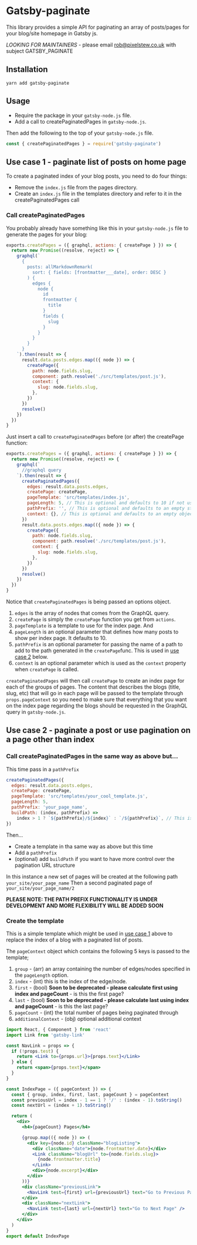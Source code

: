 # Gatsby-paginate

This library provides a simple API for paginating an array of posts/pages for your blog/site homepage in Gatsby js.

_LOOKING FOR MAINTAINERS_ - please email rob@pixelstew.co.uk with subject GATSBY_PAGINATE

## Installation

```
yarn add gatsby-paginate
```

## Usage

- Require the package in your `gatsby-node.js` file.
- Add a call to createPaginatedPages in `gatsby-node.js`.

Then add the following to the top of your `gatsby-node.js` file.

```js
const { createPaginatedPages } = require('gatsby-paginate')
```

## Use case 1 - paginate list of posts on home page<a name="eg1"></a>

To create a paginated index of your blog posts, you need to do four things:

- Remove the `index.js` file from the pages directory.
- Create an `index.js` file in the templates directory and refer to it in the createPaginatedPages call

### Call createPaginatedPages

You probably already have something like this in your `gatsby-node.js` file to generate the pages for your blog:

```js
exports.createPages = ({ graphql, actions: { createPage } }) => {
  return new Promise((resolve, reject) => {
    graphql(`
      {
        posts: allMarkdownRemark(
          sort: { fields: [frontmatter___date], order: DESC }
        ) {
          edges {
            node {
              id
              frontmatter {
                title
              }
              fields {
                slug
              }
            }
          }
        }
      }
    `).then(result => {
      result.data.posts.edges.map(({ node }) => {
        createPage({
          path: node.fields.slug,
          component: path.resolve('./src/templates/post.js'),
          context: {
            slug: node.fields.slug,
          },
        })
      })
      resolve()
    })
  })
}
```

Just insert a call to `createPaginatedPages` before (or after) the createPage function:

```js
exports.createPages = ({ graphql, actions: { createPage } }) => {
  return new Promise((resolve, reject) => {
    graphql(`
      //graphql query
    `).then(result => {
      createPaginatedPages({
        edges: result.data.posts.edges,
        createPage: createPage,
        pageTemplate: 'src/templates/index.js',
        pageLength: 5, // This is optional and defaults to 10 if not used
        pathPrefix: '', // This is optional and defaults to an empty string if not used
        context: {}, // This is optional and defaults to an empty object if not used
      })
      result.data.posts.edges.map(({ node }) => {
        createPage({
          path: node.fields.slug,
          component: path.resolve('./src/templates/post.js'),
          context: {
            slug: node.fields.slug,
          },
        })
      })
      resolve()
    })
  })
}
```

Notice that `createPaginatedPages` is being passed an options object.

1. `edges` is the array of nodes that comes from the GraphQL query.
2. `createPage` is simply the `createPage` function you get from `actions`.
3. `pageTemplate` is a template to use for the index page. And
4. `pageLength` is an optional parameter that defines how many posts to show per index page. It defaults to 10.
5. `pathPrefix` is an optional parameter for passing the name of a path to add to the path generated in the `createPage`func. This is used in [use case 2](#eg2) below.
6. `context` is an optional parameter which is used as the `context` property when `createPage` is called.

`createPaginatedPages` will then call `createPage` to create an index page for each of the groups of pages. The content that describes the blogs (title, slug, etc) that will go in each page will be passed to the template through `props.pageContext` so you need to make sure that everything that you want on the index page regarding the blogs should be requested in the GraphQL query in `gatsby-node.js`.

## Use case 2 - paginate a post or use pagination on a page other than index<a name="eg2"></a>

### Call createPaginatedPages in the same way as above but...

This time pass in a `pathPrefix`

```js
createPaginatedPages({
  edges: result.data.posts.edges,
  createPage: createPage,
  pageTemplate: 'src/templates/your_cool_template.js',
  pageLength: 5,
  pathPrefix: 'your_page_name',
  buildPath: (index, pathPrefix) =>
    index > 1 ? `${pathPrefix}/${index}` : `/${pathPrefix}`, // This is optional and this is the default
})
```

Then...

- Create a template in tha same way as above but this time
- Add a `pathPrefix`
- (optional) add `buildPath` if you want to have more control over the pagination URL structure

In this instance a new set of pages will be created at the following path `your_site/your_page_name`
Then a second paginated page of `your_site/your_page_name/2`

**PLEASE NOTE: THE PATH PREFIX FUNCTIONALITY IS UNDER DEVELOPMENT AND MORE FLEXIBILITY WILL BE ADDED SOON**

### Create the template

This is a simple template which might be used in [use case 1](#eg1) above to replace the index of a blog with a paginated list of posts.

The `pageContext` object which contains the following 5 keys is passed to the template;

1. `group` - (arr) an array containing the number of edges/nodes specified in the `pageLength` option.
1. `index` - (int) this is the index of the edge/node.
1. `first` - (bool) **Soon to be deprecated - please calculate first using index and pageCount** - is this the first page?
1. `last` - (bool) **Soon to be deprecated - please calculate last using index and pageCount** - is this the last page?
1. `pageCount` - (int) the total number of pages being paginated through
1. `additionalContext` - (obj) optional additional context

```jsx
import React, { Component } from 'react'
import Link from 'gatsby-link'

const NavLink = props => {
  if (!props.test) {
    return <Link to={props.url}>{props.text}</Link>
  } else {
    return <span>{props.text}</span>
  }
}

const IndexPage = ({ pageContext }) => {
  const { group, index, first, last, pageCount } = pageContext
  const previousUrl = index - 1 == 1 ? '/' : (index - 1).toString()
  const nextUrl = (index + 1).toString()

  return (
    <div>
      <h4>{pageCount} Pages</h4>

      {group.map(({ node }) => (
        <div key={node.id} className="blogListing">
          <div className="date">{node.frontmatter.date}</div>
          <Link className="blogUrl" to={node.fields.slug}>
            {node.frontmatter.title}
          </Link>
          <div>{node.excerpt}</div>
        </div>
      ))}
      <div className="previousLink">
        <NavLink test={first} url={previousUrl} text="Go to Previous Page" />
      </div>
      <div className="nextLink">
        <NavLink test={last} url={nextUrl} text="Go to Next Page" />
      </div>
    </div>
  )
}
export default IndexPage
```
